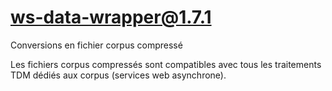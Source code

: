 # ws-data-wrapper@1.7.1

Conversions en fichier corpus compressé

Les fichiers corpus compressés sont compatibles avec tous les traitements TDM dédiés aux corpus (services web asynchrone).
